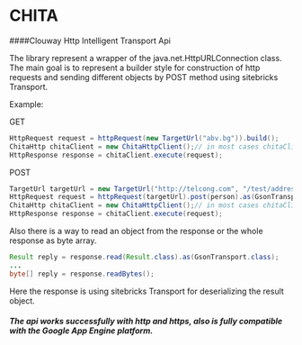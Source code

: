 # CHITA
####Clouway Http Intelligent Transport Api

The library represent a wrapper of the java.net.HttpURLConnection class. The main goal is to represent a builder style for construction of http requests and sending different objects by POST method using sitebricks Transport.

Example:

GET
```java
HttpRequest request = httpRequest(new TargetUrl("abv.bg")).build();
ChitaHttp chitaClient = new ChitaHttpClient();// in most cases chitaClient should be injected
HttpResponse response = chitaClient.execute(request);
```

POST
```java
TargetUrl targetUrl = new TargetUrl("http://telcong.com", "/test/address");
HttpRequest request = httpRequest(targetUrl).post(person).as(GsonTransport.class).build();
ChitaHttp chitaClient = new ChitaHttpClient();// in most cases chitaClient should be injected
HttpResponse response = chitaClient.execute(request);
```

Also there is a way to read an object from the response or the whole response as byte array.

```java
Result reply = response.read(Result.class).as(GsonTransport.class);
...
byte[] reply = response.readBytes();
```
Here the response is using sitebricks Transport for deserializing the result object.


##### The api works successfully with http and https, also is fully compatible with the Google App Engine platform.